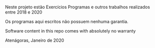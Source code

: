 Neste projeto estão Exercícios Programas e outros trabalhos realizados entre 2018 e 2020

Os programas aqui escritos não possuem nenhuma garantia.

Software content in this repo comes with absolutely no warranty

Atenágoras, Janeiro de 2020
